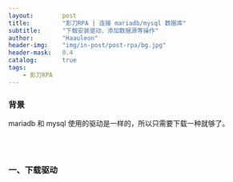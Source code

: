 ```yaml
---
layout:        post
title:         "影刀RPA | 连接 mariadb/mysql 数据库"
subtitle:      "下载安装驱动、添加数据源等操作"
author:        "Haauleon"
header-img:    "img/in-post/post-rpa/bg.jpg"
header-mask:   0.4
catalog:       true
tags:
    - 影刀RPA
---
```




### 背景
mariadb 和 mysql 使用的驱动是一样的，所以只需要下载一种就够了。        

<br>
<br>

### 一、下载驱动